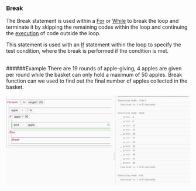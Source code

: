 ### Break

The Break statement is used within a [For](Loops.md) or [While](Loops.md) to break the loop and terminate it by skipping the remaining codes within the loop and continuing the [execution](/chapter_1_mobius_interface/execute.md) of code outside the loop. 

This statement is used with an [If](If_Elseif_and_Else.md) statement within the loop to specify the test condition, where the break is performed if the condition is met.

<br>
######Example
There are 19 rounds of apple-giving, 4 apples are given per round while the basket can only hold a maximum of 50 apples. Break function can we used to find out the final number of apples collected in the basket. 

![Break used in a Foreach Loop](/assets/chapter_3_assets/Break.png)
